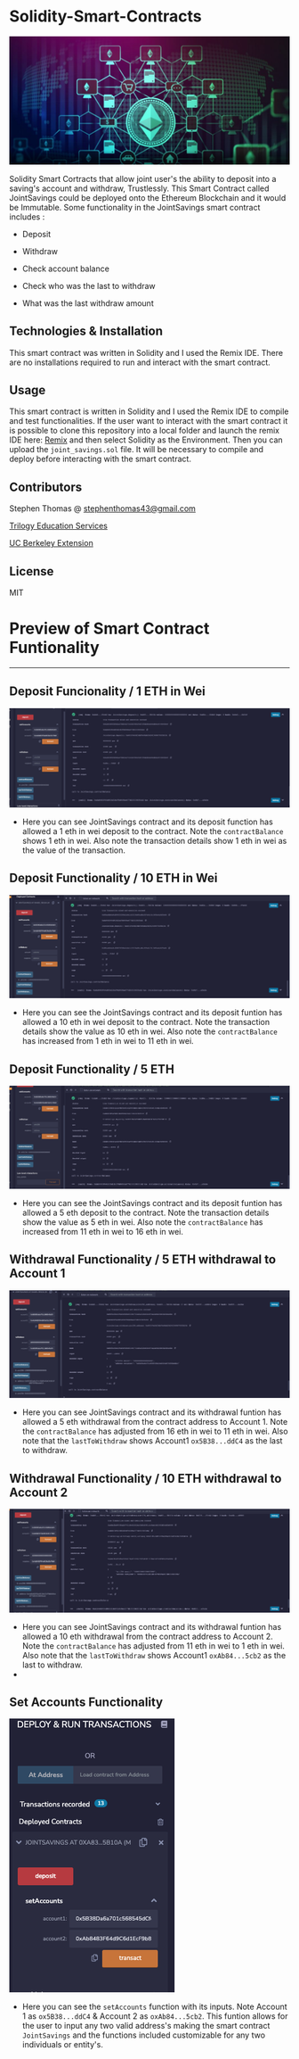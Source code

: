 # Solidity-Smart-Contracts

![eth_image](Resources/eth_image.png)


Solidity Smart Cortracts that allow joint user's the ability to deposit into a saving's account and withdraw, Trustlessly. This Smart Contract called JointSavings could be deployed onto the Ethereum Blockchain and it would be Immutable. Some functionality in the JointSavings smart contract includes :

- Deposit

- Withdraw

- Check account balance

- Check who was the last to withdraw

- What was the last withdraw amount


## Technologies & Installation

This smart contract was written in Solidity and I used the Remix IDE. There are no installations required to run and interact with the smart contract.


## Usage

This smart contract is written in Solidity and I used the Remix IDE to compile and test functionalities. If the user want to interact with the smart contract it is possible to clone this repository into a local folder and launch the remix IDE here: [Remix](https://remix.ethereum.org/#optimize=false&runs=200&evmVersion=null&version=soljson-v0.8.7+commit.e28d00a7.js) and then select Solidity as the Environment. Then you can upload the ``` joint_savings.sol ``` file. It will be necessary to compile and deploy before interacting with the smart contract. 


## Contributors

Stephen Thomas @ stephenthomas43@gmail.com

[Trilogy Education Services](https://www.trilogyed.com/)

[UC Berkeley Extension ](https://extension.berkeley.edu/)



## License 

MIT


# Preview of Smart Contract Funtionality
---

## Deposit Funcionality / 1 ETH in Wei

![1_eth](Execution_Results/1_ethInWei_deposit.png)
- Here you can see JointSavings contract and its deposit function has allowed a 1 eth in wei deposit to the contract. Note the ``` contractBalance ``` shows 1 eth in wei. Also note the transaction details show 1 eth in wei as the value of the transaction. 

## Deposit Functionality / 10 ETH in Wei

![10_eth](Execution_Results/10_ethInWei_deposit.png)
- Here you can see the JointSavings contract and its deposit funtion has allowed a 10 eth in wei deposit to the contract. Note the transaction details show the value as 10 eth in wei. Also note the ``` contractBalance ``` has increased from 1 eth in wei to 11 eth in wei.

## Deposit Functionality / 5 ETH 

![5_eth](Execution_Results/5_eth_deposit.png)
- Here you can see the JointSavings contract and its deposit funtion has allowed a 5 eth deposit to the contract. Note the transaction details show the value as 5 eth in wei. Also note the ``` contractBalance ``` has increased from 11 eth in wei to 16 eth in wei.

## Withdrawal Functionality / 5 ETH withdrawal to Account 1

![5_eth](Execution_Results/5_eth_withdrawal_acct1.png)
- Here you can see JointSavings contract and its withdrawal funtion has allowed a 5 eth withdrawal from the contract address to Account 1. Note the ``` contractBalance ``` has adjusted from 16 eth in wei to 11 eth in wei. Also note that the ``` lastToWithdraw ``` shows Account1 ``` ox5B38...ddC4 ``` as the last to withdraw.

## Withdrawal Functionality / 10 ETH withdrawal to Account 2

![10_eth](Execution_Results/10_eth_withdrawal_acct2.png)
- Here you can see JointSavings contract and its withdrawal funtion has allowed a 10 eth withdrawal from the contract address to Account 2. Note the ``` contractBalance ``` has adjusted from 11 eth in wei to 1 eth in wei. Also note that the ``` lastToWithdraw ``` shows Account1 ``` oxAb84...5cb2 ``` as the last to withdraw.
- 
## Set Accounts Functionality

![setAccounts](Execution_Results/setAccounts_function.png)
- Here you can see the ``` setAccounts ``` function with its inputs. Note Account 1 as ``` ox5B38...ddC4 ``` & Account 2 as ``` oxAb84...5cb2 ```. This funtion allows for the user to input any two valid address's making the smart contract ``` JointSavings ``` and the functions included customizable for any two individuals or entity's.
